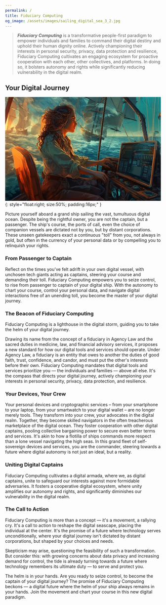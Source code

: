 ```yaml
---
permalink: /
title: Fiduciary Computing
og_image: /assets/images/sailing_digital_sea_3_2.jpg
---
```


> ***Fiduciary Computing*** is a transformative people-first paradigm to empower individuals and families to command their digital destiny and uphold their human dignity online. Actively championing their interests in personal security, privacy, data protection and resilience, Fiduciary Computing cultivates an engaging ecosystem for proactive cooperation with each other, other collectives, and platforms. In doing so, it bolsters autonomy and rights while significantly reducing vulnerability in the digital realm.

## Your Digital Journey

![Sailing Digital Sea](/assets/images/sailing_digital_sea_3_2.jpg){: style="float:right; size:50%; padding:16px;" }

Picture yourself aboard a grand ship sailing the vast, tumultuous digital ocean. Despite being the rightful owner, you are not the captain, but a passenger. The ship's course, the ports of call, even the choice of companion vessels are dictated not by you, but by distant corporations. These unseen gatekeepers exact a continuous "toll" from you, not always in gold, but often in the currency of your personal data or by compelling you to relinquish your rights.

### From Passenger to Captain

Reflect on the times you've felt adrift in your own digital vessel, with unchosen tech giants acting as captains, steering your course and demanding their toll. Fiduciary Computing empowers you to seize control, to rise from passenger to captain of your digital ship. With the autonomy to chart your course, control your personal data, and navigate digital interactions free of an unending toll, you become the master of your digital journey.

### The Beacon of Fiduciary Computing

Fiduciary Computing is a lighthouse in the digital storm, guiding you to take the helm of your digital journey. 

Drawing its name from the concept of a fiduciary in Agency Law and the sacred duties in medicine, law, and financial advisory services, it proposes a new standard for how our digital tools and services should operate. Under Agency Law, a fiduciary is an entity that owes to another the duties of good faith, trust, confidence, and candor, and must put the other's interests before their own. Fiduciary Computing mandates that digital tools and services prioritize you — the individuals and families — above all else. It's the compass that directs your digital journey, actively championing your interests in personal security, privacy, data protection, and resilience.

### Your Devices, Your Crew

Your personal devices and cryptographic services – from your smartphone to your laptop, from your smartwatch to your digital wallet – are no longer merely tools. They transform into your crew, your advocates in the digital realm. Together, they become skilled navigators in the often treacherous marketplace of the digital ocean. They foster cooperation with other digital captains, pooling collective bargaining power to secure even better terms and services. It's akin to how a flotilla of ships commands more respect than a lone vessel navigating the high seas. In this grand fleet of self-sovereign devices and services, you are the commander, steering towards a future where digital autonomy is not just an ideal, but a reality.

### Uniting Digital Captains

Fiduciary Computing cultivates a digital armada, where we, as digital captains, unite to safeguard our interests against more formidable adversaries. It fosters a cooperative digital ecosystem, where unity amplifies our autonomy and rights, and significantly diminishes our vulnerability in the digital realm.

### The Call to Action

Fiduciary Computing is more than a concept — it's a movement, a rallying cry. It's a call to action to reshape the digital seascape, placing the individual at the center. It's the promise of a future where technology serves unconditionally, where your digital journey isn't dictated by distant corporations, but shaped by your choices and needs.

Skepticism may arise, questioning the feasibility of such a transformation. But consider this: with growing concerns about data privacy and increasing demand for control, the tide is already turning towards a future where technology remembers its ultimate duty — to serve and protect you.

The helm is in your hands. Are you ready to seize control, to become the captain of your digital journey? The promise of Fiduciary Computing beckons — a digital future where the helm of your ship always remains in your hands. Join the movement and chart your course in this new digital paradigm.
